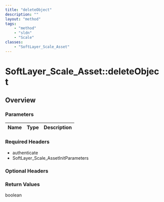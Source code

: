 ```yaml
---
title: "deleteObject"
description: ""
layout: "method"
tags:
    - "method"
    - "sldn"
    - "Scale"
classes:
    - "SoftLayer_Scale_Asset"
---
```

# SoftLayer_Scale_Asset::deleteObject
## Overview 


### Parameters 
|Name | Type | Description |
| --- | --- | --- |


### Required Headers
* authenticate
* SoftLayer_Scale_AssetInitParameters

### Optional Headers

### Return Values
boolean

